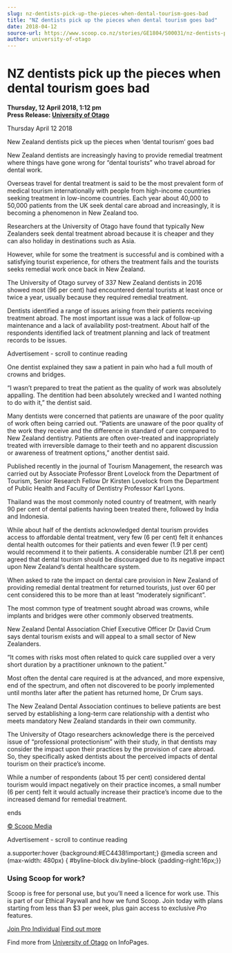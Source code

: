 ```yaml
---
slug: nz-dentists-pick-up-the-pieces-when-dental-tourism-goes-bad
title: "NZ dentists pick up the pieces when dental tourism goes bad"
date: 2018-04-12
source-url: https://www.scoop.co.nz/stories/GE1804/S00031/nz-dentists-pick-up-the-pieces-when-dental-tourism-goes-bad.htm
author: university-of-otago
---
```

NZ dentists pick up the pieces when dental tourism goes bad
===========================================================

**Thursday, 12 April 2018, 1:12 pm**  
**Press Release: [University of Otago](https://info.scoop.co.nz/University_of_Otago)**

Thursday April 12 2018

New Zealand dentists pick up the pieces when ‘dental tourism’ goes bad

New Zealand dentists are increasingly having to provide remedial treatment where things have gone wrong for “dental tourists” who travel abroad for dental work.

Overseas travel for dental treatment is said to be the most prevalent form of medical tourism internationally with people from high-income countries seeking treatment in low-income countries. Each year about 40,000 to 50,000 patients from the UK seek dental care abroad and increasingly, it is becoming a phenomenon in New Zealand too.

Researchers at the University of Otago have found that typically New Zealanders seek dental treatment abroad because it is cheaper and they can also holiday in destinations such as Asia.

However, while for some the treatment is successful and is combined with a satisfying tourist experience, for others the treatment fails and the tourists seeks remedial work once back in New Zealand.

The University of Otago survey of 337 New Zealand dentists in 2016 showed most (96 per cent) had encountered dental tourists at least once or twice a year, usually because they required remedial treatment.

Dentists identified a range of issues arising from their patients receiving treatment abroad. The most important issue was a lack of follow-up maintenance and a lack of availability post-treatment. About half of the respondents identified lack of treatment planning and lack of treatment records to be issues.

Advertisement - scroll to continue reading





One dentist explained they saw a patient in pain who had a full mouth of crowns and bridges.

“I wasn’t prepared to treat the patient as the quality of work was absolutely appalling. The dentition had been absolutely wrecked and I wanted nothing to do with it,” the dentist said.

Many dentists were concerned that patients are unaware of the poor quality of work often being carried out. “Patients are unaware of the poor quality of the work they receive and the difference in standard of care compared to New Zealand dentistry. Patients are often over-treated and inappropriately treated with irreversible damage to their teeth and no apparent discussion or awareness of treatment options,” another dentist said.

Published recently in the journal of Tourism Management, the research was carried out by Associate Professor Brent Lovelock from the Department of Tourism, Senior Research Fellow Dr Kirsten Lovelock from the Department of Public Health and Faculty of Dentistry Professor Karl Lyons.

Thailand was the most commonly noted country of treatment, with nearly 90 per cent of dental patients having been treated there, followed by India and Indonesia.

While about half of the dentists acknowledged dental tourism provides access to affordable dental treatment, very few (6 per cent) felt it enhances dental health outcomes for their patients and even fewer (1.9 per cent) would recommend it to their patients. A considerable number (21.8 per cent) agreed that dental tourism should be discouraged due to its negative impact upon New Zealand’s dental healthcare system.

When asked to rate the impact on dental care provision in New Zealand of providing remedial dental treatment for returned tourists, just over 60 per cent considered this to be more than at least “moderately significant”.

The most common type of treatment sought abroad was crowns, while implants and bridges were other commonly observed treatments.

New Zealand Dental Association Chief Executive Officer Dr David Crum says dental tourism exists and will appeal to a small sector of New Zealanders.

“It comes with risks most often related to quick care supplied over a very short duration by a practitioner unknown to the patient.”

Most often the dental care required is at the advanced, and more expensive, end of the spectrum, and often not discovered to be poorly implemented until months later after the patient has returned home, Dr Crum says.

The New Zealand Dental Association continues to believe patients are best served by establishing a long-term care relationship with a dentist who meets mandatory New Zealand standards in their own community.

The University of Otago researchers acknowledge there is the perceived issue of “professional protectionism” with their study, in that dentists may consider the impact upon their practices by the provision of care abroad. So, they specifically asked dentists about the perceived impacts of dental tourism on their practice’s income.

While a number of respondents (about 15 per cent) considered dental tourism would impact negatively on their practice incomes, a small number (6 per cent) felt it would actually increase their practice’s income due to the increased demand for remedial treatment.

ends

[© Scoop Media](http://www.scoop.co.nz/about/terms.html)  

Advertisement - scroll to continue reading



a.supporter:hover {background:#EC4438!important;} @media screen and (max-width: 480px) { #byline-block div.byline-block {padding-right:16px;}}

### Using Scoop for work?

Scoop is free for personal use, but you’ll need a licence for work use. This is part of our Ethical Paywall and how we fund Scoop. Join today with plans starting from less than $3 per week, plus gain access to exclusive _Pro_ features.  
  
[Join Pro Individual](https://pro.scoop.co.nz/Individual/?from=ProIn24) [Find out more](https://pro.scoop.co.nz/using-scoop-for-work/?from=ProIn24)

Find more from [University of Otago](https://info.scoop.co.nz/University_of_Otago) on InfoPages.